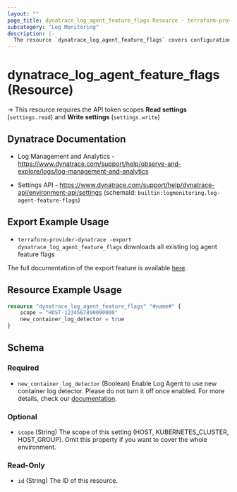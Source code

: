 ```yaml
---
layout: ""
page_title: dynatrace_log_agent_feature_flags Resource - terraform-provider-dynatrace"
subcategory: "Log Monitoring"
description: |-
  The resource `dynatrace_log_agent_feature_flags` covers configuration for log agent feature flags
---
```


# dynatrace_log_agent_feature_flags (Resource)

-> This resource requires the API token scopes **Read settings** (`settings.read`) and **Write settings** (`settings.write`)

## Dynatrace Documentation

- Log Management and Analytics - https://www.dynatrace.com/support/help/observe-and-explore/logs/log-management-and-analytics

- Settings API - https://www.dynatrace.com/support/help/dynatrace-api/environment-api/settings (schemaId: `builtin:logmonitoring.log-agent-feature-flags`)

## Export Example Usage

- `terraform-provider-dynatrace -export dynatrace_log_agent_feature_flags` downloads all existing log agent feature flags

The full documentation of the export feature is available [here](https://dt-url.net/h203qmc).

## Resource Example Usage

```terraform
resource "dynatrace_log_agent_feature_flags" "#name#" {
    scope = "HOST-1234567890000000"
    new_container_log_detector = true
}
```

<!-- schema generated by tfplugindocs -->
## Schema

### Required

- `new_container_log_detector` (Boolean) Enable Log Agent to use new container log detector. Please do not turn it off once enabled. For more details, check our [documentation](https://dt-url.net/jn02ey0).

### Optional

- `scope` (String) The scope of this setting (HOST, KUBERNETES_CLUSTER, HOST_GROUP). Omit this property if you want to cover the whole environment.

### Read-Only

- `id` (String) The ID of this resource.
 